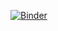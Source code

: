 [![Binder](https://mybinder.org/badge_logo.svg)](https://mybinder.org/v2/gh/DevinBayly/retail-covid-mitigation-marathon-notebooks-/main)
